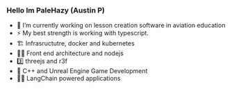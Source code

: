 ### Hello Im PaleHazy (Austin P)

- 🔭 I’m currently working on lesson creation software in aviation education
- ⚡ My best strength is working with typescript.
- 🏗️ Infrasructutre, docker and kubernetes
- 💪🏻 Front end architecture and nodejs
- 3️⃣  threejs and r3f
- 🌱 C++ and Unreal Engine Game Development
- 🦜🔗 LangChain powered applications
